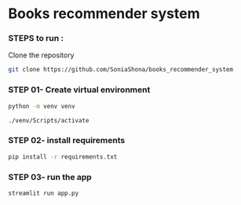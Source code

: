 # Books recommender system
### STEPS to run :

Clone the repository

```bash
git clone https://github.com/SoniaShona/books_recommender_system
```
### STEP 01- Create virtual environment

```bash
python -m venv venv
```

```bash
./venv/Scripts/activate
```


### STEP 02- install requirements
```bash
pip install -r requirements.txt
```


### STEP 03- run the app

```bash
streamlit run app.py
```


